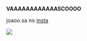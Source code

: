 **VAAAAAAAAAAAASCOOOO**

joaoo.sa no [insta](https://www.instagram.com/)

![](https://media.tenor.com/tw1pHRRqA9cAAAAd/caze.gif**)
